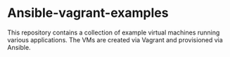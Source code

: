 # Ansible-vagrant-examples
This repository contains a collection of example virtual machines running various applications. The VMs are created via Vagrant and provisioned via Ansible.
